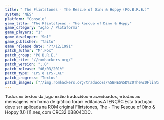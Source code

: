 ```yaml
---
title: " The Flintstones - The Rescue of Dino & Hoppy (PO.B.R.E.)"
system: "NES"
platform: "Console"
game_title: "The Flintstones - The Rescue of Dino & Hoppy"
game_category: "Ação / Plataforma"
game_players: "1"
game_developer: "Sol"
game_publisher: "Taito"
game_release_date: "??/12/1991"
patch_author: "Mr.Fox"
patch_group: "PO.B.R.E."
patch_site: "//romhackers.org/"
patch_version: "1.0"
patch_release: "06/03/2019"
patch_type: "IPS e IPS-EXE"
patch_progress: "Textos"
patch_images: ["//img.romhackers.org/traducoes/%5BNES%5D%20The%20Flintstones%20-%20POBRE%20-%201.png","//img.romhackers.org/traducoes/%5BNES%5D%20The%20Flintstones%20-%20POBRE%20-%202.png","//img.romhackers.org/traducoes/%5BNES%5D%20The%20Flintstones%20-%20POBRE%20-%203.png"]
---
```

Todos os textos do jogo estão traduzidos e acentuados, e todas as mensagens em forma de gráfico foram editadas.ATENÇÃO:Esta tradução deve ser aplicada na ROM original Flintstones, The - The Rescue of Dino & Hoppy (U) [!].nes, com CRC32 0B804CDC.